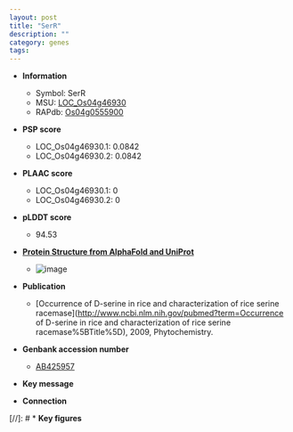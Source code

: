 ```yaml
---
layout: post
title: "SerR"
description: ""
category: genes
tags: 
---
```


* **Information**  
    + Symbol: SerR  
    + MSU: [LOC_Os04g46930](http://rice.plantbiology.msu.edu/cgi-bin/ORF_infopage.cgi?orf=LOC_Os04g46930)  
    + RAPdb: [Os04g0555900](http://rapdb.dna.affrc.go.jp/viewer/gbrowse_details/irgsp1?name=Os04g0555900)  

* **PSP score**  
    + LOC_Os04g46930.1: 0.0842 
    + LOC_Os04g46930.2: 0.0842 

* **PLAAC score**  
    + LOC_Os04g46930.1: 0 
    + LOC_Os04g46930.2: 0 

* **pLDDT score**
    + 94.53

* **[Protein Structure from AlphaFold and UniProt](https://www.uniprot.org/uniprotkb/Q7XSN8/entry#structure)**
    + ![image](https://ricepsp.github.io/images/Q7/AF-Q7XSN8-F1.png)

* **Publication**  
    + [Occurrence of D-serine in rice and characterization of rice serine racemase](http://www.ncbi.nlm.nih.gov/pubmed?term=Occurrence of D-serine in rice and characterization of rice serine racemase%5BTitle%5D), 2009, Phytochemistry.

* **Genbank accession number**  
    + [AB425957](http://www.ncbi.nlm.nih.gov/nuccore/AB425957)

* **Key message**  

* **Connection**  

[//]: # * **Key figures**  


